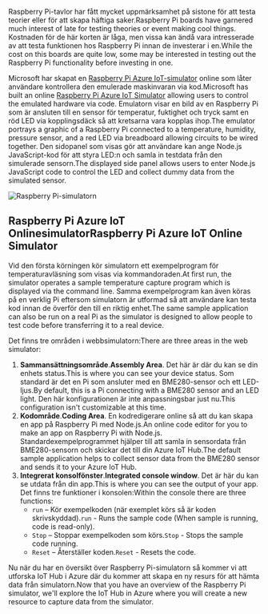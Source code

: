 <span data-ttu-id="5eb0e-101">Raspberry Pi-tavlor har fått mycket uppmärksamhet på sistone för att testa teorier eller för att skapa häftiga saker.</span><span class="sxs-lookup"><span data-stu-id="5eb0e-101">Raspberry Pi boards have garnered much interest of late for testing theories or event making cool things.</span></span> <span data-ttu-id="5eb0e-102">Kostnaden för de här korten är låga, men vissa kan ändå vara intresserade av att testa funktionen hos Raspberry Pi innan de investerar i en.</span><span class="sxs-lookup"><span data-stu-id="5eb0e-102">While the cost on this boards are quite low, some may be interested in testing out the Raspberry Pi functionality before investing in one.</span></span>

<span data-ttu-id="5eb0e-103">Microsoft har skapat en [Raspberry Pi Azure IoT-simulator](https://azure-samples.github.io/raspberry-pi-web-simulator?azure-portal=true) online som låter användare kontrollera den emulerade maskinvaran via kod.</span><span class="sxs-lookup"><span data-stu-id="5eb0e-103">Microsoft has built an online [Raspberry Pi Azure IoT Simulator](https://azure-samples.github.io/raspberry-pi-web-simulator?azure-portal=true) allowing users to control the emulated hardware via code.</span></span> <span data-ttu-id="5eb0e-104">Emulatorn visar en bild av en Raspberry Pi som är ansluten till en sensor för temperatur, fuktighet och tryck samt en röd LED via kopplingsdäck så att kretsarna vara kopplas ihop.</span><span class="sxs-lookup"><span data-stu-id="5eb0e-104">The emulator portrays a graphic of a Raspberry Pi connected to a temperature, humidity, pressure sensor, and a red LED via breadboard allowing circuits to be wired together.</span></span> <span data-ttu-id="5eb0e-105">Den sidopanel som visas gör att användare kan ange Node.js JavaScript-kod för att styra LED:n och samla in testdata från den simulerade sensorn.</span><span class="sxs-lookup"><span data-stu-id="5eb0e-105">The displayed side panel allows users to enter Node.js JavaScript code to control the LED and collect dummy data from the simulated sensor.</span></span>

![Raspberry Pi-simulatorn](../media/RaspberryPiSimulator.png)

## <a name="raspberry-pi-azure-iot-online-simulator"></a><span data-ttu-id="5eb0e-107">Raspberry Pi Azure IoT Onlinesimulator</span><span class="sxs-lookup"><span data-stu-id="5eb0e-107">Raspberry Pi Azure IoT Online Simulator</span></span>

<span data-ttu-id="5eb0e-108">Vid den första körningen kör simulatorn ett exempelprogram för temperaturavläsning som visas via kommandoraden.</span><span class="sxs-lookup"><span data-stu-id="5eb0e-108">At first run, the simulator operates a sample temperature capture program which is displayed via the command line.</span></span> <span data-ttu-id="5eb0e-109">Samma exempelprogram kan även köras på en verklig Pi eftersom simulatorn är utformad så att användare kan testa kod innan de överför den till en riktig enhet.</span><span class="sxs-lookup"><span data-stu-id="5eb0e-109">The same sample application can also be run on a real Pi as the simulator is designed to allow people to test code before transferring it to a real device.</span></span>

<span data-ttu-id="5eb0e-110">Det finns tre områden i webbsimulatorn:</span><span class="sxs-lookup"><span data-stu-id="5eb0e-110">There are three areas in the web simulator:</span></span>

1. <span data-ttu-id="5eb0e-111">**Sammansättningsområde**.</span><span class="sxs-lookup"><span data-stu-id="5eb0e-111">**Assembly Area**.</span></span> <span data-ttu-id="5eb0e-112">Det här är där du kan se din enhets status.</span><span class="sxs-lookup"><span data-stu-id="5eb0e-112">This is where you can see your device status.</span></span> <span data-ttu-id="5eb0e-113">Som standard är det en Pi som ansluter med en BME280-sensor och ett LED-ljus.</span><span class="sxs-lookup"><span data-stu-id="5eb0e-113">By default, this is a Pi connecting with a BME280 sensor and an LED light.</span></span> <span data-ttu-id="5eb0e-114">Den här konfigurationen är inte anpassningsbar just nu.</span><span class="sxs-lookup"><span data-stu-id="5eb0e-114">This configuration isn't customizable at this time.</span></span>
2. <span data-ttu-id="5eb0e-115">**Kodområde**.</span><span class="sxs-lookup"><span data-stu-id="5eb0e-115">**Coding Area**.</span></span> <span data-ttu-id="5eb0e-116">En kodredigerare online så att du kan skapa en app på Raspberry Pi med Node.js.</span><span class="sxs-lookup"><span data-stu-id="5eb0e-116">An online code editor for you to make an app on Raspberry Pi with Node.js.</span></span> <span data-ttu-id="5eb0e-117">Standardexempelprogrammet hjälper till att samla in sensordata från BME280-sensorn och skickar det till din Azure IoT Hub.</span><span class="sxs-lookup"><span data-stu-id="5eb0e-117">The default sample application helps to collect sensor data from the BME280 sensor and sends it to your Azure IoT Hub.</span></span>
3. <span data-ttu-id="5eb0e-118">**Integrerat konsolfönster**.</span><span class="sxs-lookup"><span data-stu-id="5eb0e-118">**Integrated console window**.</span></span> <span data-ttu-id="5eb0e-119">Det är här du kan se utdata från din app.</span><span class="sxs-lookup"><span data-stu-id="5eb0e-119">This is where you can see the output of your app.</span></span> <span data-ttu-id="5eb0e-120">Det finns tre funktioner i konsolen:</span><span class="sxs-lookup"><span data-stu-id="5eb0e-120">Within the console there are three functions:</span></span>
    - <span data-ttu-id="5eb0e-121">`run` – Kör exempelkoden (när exemplet körs så är koden skrivskyddad).</span><span class="sxs-lookup"><span data-stu-id="5eb0e-121">`run` - Runs the sample code (When sample is running, code is read-only).</span></span>
    - <span data-ttu-id="5eb0e-122">`Stop` – Stoppar exempelkoden som körs.</span><span class="sxs-lookup"><span data-stu-id="5eb0e-122">`Stop` - Stops the sample code running.</span></span>
    - <span data-ttu-id="5eb0e-123">`Reset` – Återställer koden.</span><span class="sxs-lookup"><span data-stu-id="5eb0e-123">`Reset` - Resets the code.</span></span>

<span data-ttu-id="5eb0e-124">Nu när du har en översikt över Raspberry Pi-simulatorn så kommer vi att utforska IoT Hub i Azure där du kommer att skapa en ny resurs för att hämta data från simulatorn.</span><span class="sxs-lookup"><span data-stu-id="5eb0e-124">Now that you have an overview of the Raspberry Pi simulator, we'll explore the IoT Hub in Azure where you will create a new resource to capture data from the simulator.</span></span>

<!-- Reference links 
-   Online Raspberry Pi Emulator:
    <https://docs.microsoft.com/azure/iot-hub/iot-hub-raspberry-pi-web-simulator-get-started>
-   <https://azure-samples.github.io/raspberry-pi-web-simulator/#GetStarted>-->